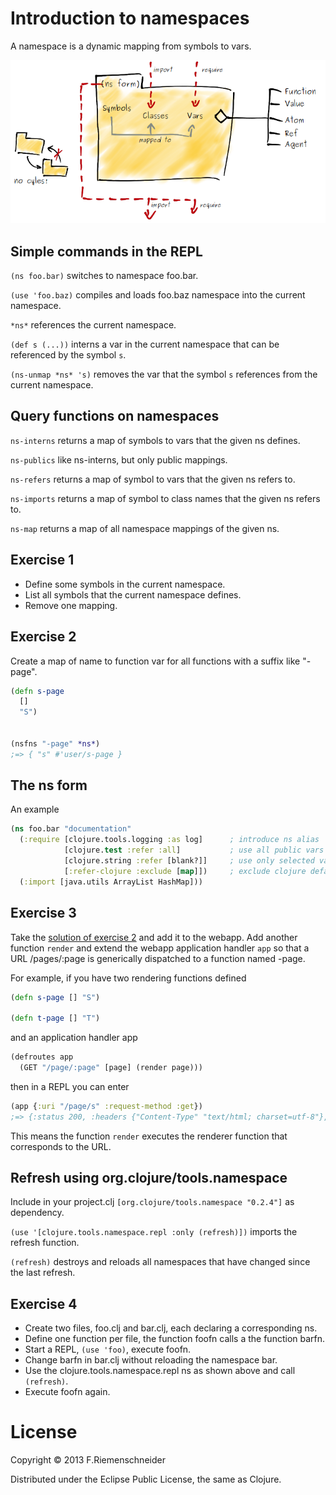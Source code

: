 # Introduction to namespaces

A namespace is a dynamic mapping from symbols to vars.

![Namespace](ns.png)


## Simple commands in the REPL

`(ns foo.bar)` switches to namespace foo.bar.

`(use 'foo.baz)` compiles and loads foo.baz namespace into the current namespace.

`*ns*` references the current namespace.

`(def s (...))` interns a var in the current namespace that can be referenced by the symbol `s`.

`(ns-unmap *ns* 's)` removes the var that the symbol `s` references from the current namespace.


## Query functions on namespaces

`ns-interns` returns a map of symbols to vars that the given ns defines.

`ns-publics` like ns-interns, but only public mappings.

`ns-refers` returns a map of symbol to vars that the given ns refers to. 

`ns-imports` returns a map of symbol to class names that the given ns refers to.

`ns-map` returns a map of all namespace mappings of the given ns.


## Exercise 1

 * Define some symbols in the current namespace.
 * List all symbols that the current namespace defines.
 * Remove one mapping.


## Exercise 2

Create a map of name to function var for all functions with a suffix like "-page".
 
```clojure
(defn s-page
  []
  "S")


(nsfns "-page" *ns*)
;=> { "s" #'user/s-page }
```


## The ns form

An example

```clojure
(ns foo.bar "documentation"
  (:require [clojure.tools.logging :as log]      ; introduce ns alias
            [clojure.test :refer :all]           ; use all public vars
			[clojure.string :refer [blank?]]     ; use only selected vars
			[:refer-clojure :exclude [map]])     ; exclude clojure default vars
  (:import [java.utils ArrayList HashMap]))
```


## Exercise 3

Take the [solution of exercise 2](/namespaces-solution/src/nsfns.clj) and add it to the webapp.
Add another function `render` and extend the webapp application handler `app` so 
that a URL /pages/:page is generically dispatched to a function named <page>-page.

For example, if you have two rendering functions defined
```clojure
(defn s-page [] "S") 

(defn t-page [] "T")
```

and an application handler app

```clojure
(defroutes app
  (GET "/page/:page" [page] (render page)))
```

then in a REPL you can enter
```clojure
(app {:uri "/page/s" :request-method :get})
;=> {:status 200, :headers {"Content-Type" "text/html; charset=utf-8"}, :body "S"}
```

This means the function `render` executes the renderer function that corresponds to
the URL.


## Refresh using org.clojure/tools.namespace

Include in your project.clj `[org.clojure/tools.namespace "0.2.4"]` as dependency.

`(use '[clojure.tools.namespace.repl :only (refresh)])` imports the refresh function.

`(refresh)` destroys and reloads all namespaces that have changed since the last refresh.


## Exercise 4

 * Create two files, foo.clj and bar.clj, each declaring a corresponding ns.
 * Define one function per file, the function foofn calls a the function barfn.
 * Start a REPL, `(use 'foo)`, execute foofn.
 * Change barfn in bar.clj without reloading the namespace bar.
 * Use the clojure.tools.namespace.repl ns as shown above and call `(refresh)`.
 * Execute foofn again.


# License

Copyright © 2013 F.Riemenschneider

Distributed under the Eclipse Public License, the same as Clojure.
